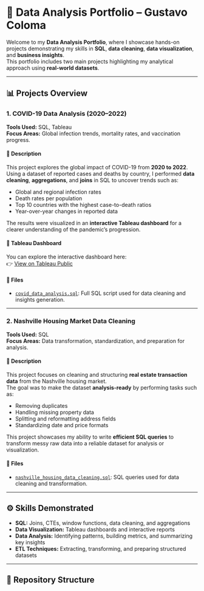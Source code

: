 # 🧠 Data Analysis Portfolio – Gustavo Coloma

Welcome to my **Data Analysis Portfolio**, where I showcase hands-on projects demonstrating my skills in **SQL**, **data cleaning**, **data visualization**, and **business insights**.  
This portfolio includes two main projects highlighting my analytical approach using **real-world datasets**.

---

## 📊 Projects Overview

### 1. COVID-19 Data Analysis (2020–2022)
**Tools Used:** SQL, Tableau  
**Focus Areas:** Global infection trends, mortality rates, and vaccination progress.

#### 🧩 Description
This project explores the global impact of COVID-19 from **2020 to 2022**.  
Using a dataset of reported cases and deaths by country, I performed **data cleaning**, **aggregations**, and **joins** in SQL to uncover trends such as:
- Global and regional infection rates  
- Death rates per population  
- Top 10 countries with the highest case-to-death ratios  
- Year-over-year changes in reported data  

The results were visualized in an **interactive Tableau dashboard** for a clearer understanding of the pandemic’s progression.

#### 🔗 Tableau Dashboard
You can explore the interactive dashboard here:  
👉 [View on Tableau Public](https://public.tableau.com/app/profile/gustavo.coloma/viz/CovidPort/Dashboard1?publish=yes)

#### 💾 Files
- [`covid_data_analysis.sql`](CovidProj.sql): Full SQL script used for data cleaning and insights generation.

---

### 2. Nashville Housing Market Data Cleaning
**Tools Used:** SQL  
**Focus Areas:** Data transformation, standardization, and preparation for analysis.

#### 🧩 Description
This project focuses on cleaning and structuring **real estate transaction data** from the Nashville housing market.  
The goal was to make the dataset **analysis-ready** by performing tasks such as:
- Removing duplicates  
- Handling missing property data  
- Splitting and reformatting address fields  
- Standardizing date and price formats  

This project showcases my ability to write **efficient SQL queries** to transform messy raw data into a reliable dataset for analysis or visualization.

#### 💾 Files
- [`nashville_housing_data_cleaning.sql`](DataCleaningQueries(NashVille).sql): SQL queries used for data cleaning and transformation.

---

## ⚙️ Skills Demonstrated
- **SQL:** Joins, CTEs, window functions, data cleaning, and aggregations  
- **Data Visualization:** Tableau dashboards and interactive reports  
- **Data Analysis:** Identifying patterns, building metrics, and summarizing key insights  
- **ETL Techniques:** Extracting, transforming, and preparing structured datasets  

---

## 📁 Repository Structure
